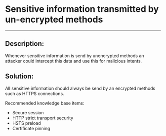# Sensitive information transmitted by un-encrypted methods
-------

## Description:

Whenever sensitive information is send by unencrypted methods an attacker could intercept
this data and use this for malicious intents.


## Solution:

All sensitive information should always be send by an encrypted methods
such as HTTPS connections.

Recommended knowledge base items:

- Secure session
- HTTP strict transport security
- HSTS preload
- Certificate pinning
